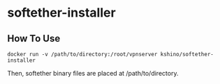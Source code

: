 # softether-installer

## How To Use

```shell
docker run -v /path/to/directory:/root/vpnserver kshino/softether-installer
```

Then, softether binary files are placed at /path/to/directory.


